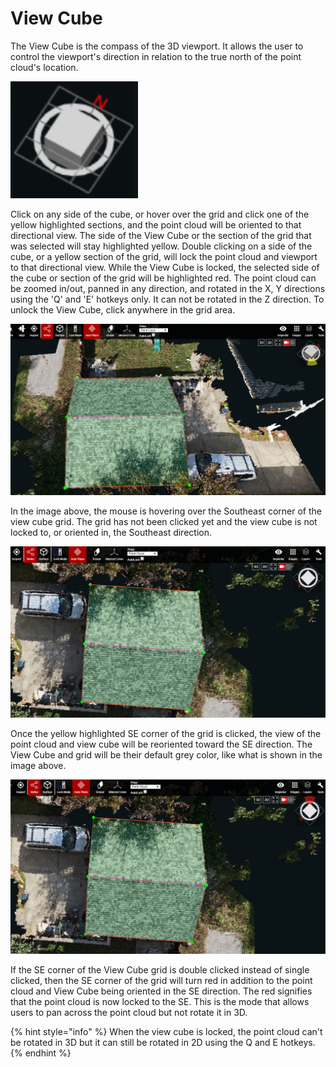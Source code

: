 # View Cube

The View Cube is the compass of the 3D viewport. It allows the user to control the viewport's direction in relation to the true north of the point cloud's location.

![](.gitbook/assets/viewcube-icon_nothing-selected.png)

Click on any side of the cube, or hover over the grid and click one of the yellow highlighted sections, and the point cloud will be oriented to that directional view. The side of the View Cube or the section of the grid that was selected will stay highlighted yellow. Double clicking on a side of the cube, or a yellow section of the grid, will lock the point cloud and viewport to that directional view. While the View Cube is locked, the selected side of the cube or section of the grid will be highlighted red. The point cloud can be zoomed in/out, panned in any direction, and rotated in the X, Y directions using the 'Q' and 'E' hotkeys only. It can not be rotated in the Z direction. To unlock the View Cube, click anywhere in the grid area.

![](.gitbook/assets/viewcube_seyellowhover_project18139.gif)

  
In the image above, the mouse is hovering over the Southeast corner of the view cube grid. The grid has not been clicked yet and the view cube is not locked to, or oriented in, the Southeast direction.

![](.gitbook/assets/viewcube_seclicked_project18139.gif)

Once the yellow highlighted SE corner of the grid is clicked, the view of the point cloud and view cube will be reoriented toward the SE direction. The View Cube and grid will be their default grey color, like what is shown in the image above.

![](.gitbook/assets/viewcube_seredlocked_project18139.gif)

If the SE corner of the View Cube grid is double clicked instead of single clicked, then the SE corner of the grid will turn red in addition to the point cloud and View Cube being oriented in the SE direction. The red signifies that the point cloud is now locked to the SE. This is the mode that allows users to pan across the point cloud but not rotate it in 3D.

{% hint style="info" %}
When the view cube is locked, the point cloud can't be rotated in 3D but it can still be rotated in 2D using the Q and E hotkeys.
{% endhint %}

